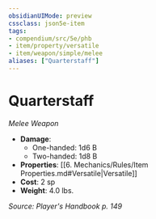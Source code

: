 ```yaml
---
obsidianUIMode: preview
cssclass: json5e-item
tags:
- compendium/src/5e/phb
- item/property/versatile
- item/weapon/simple/melee
aliases: ["Quarterstaff"]
---
```

# Quarterstaff
*Melee Weapon*  

- **Damage**:
  - One-handed: 1d6 B
  - Two-handed: 1d8 B
- **Properties**: [[6. Mechanics/Rules/Item Properties.md#Versatile|Versatile]]
- **Cost**: 2 sp
- **Weight**: 4.0 lbs.

*Source: Player's Handbook p. 149*